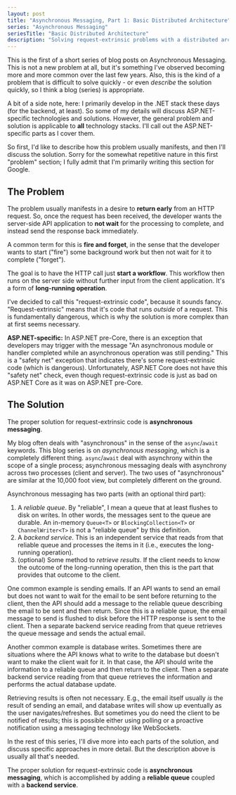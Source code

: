 ```yaml
---
layout: post
title: "Asynchronous Messaging, Part 1: Basic Distributed Architecture"
series: "Asynchronous Messaging"
seriesTitle: "Basic Distributed Architecture"
description: "Solving request-extrinsic problems with a distributed architecture."
---
```


This is the first of a short series of blog posts on Asynchronous Messaging. This is not a new problem at all, but it's something I've observed becoming more and more common over the last few years. Also, this is the kind of a problem that is difficult to solve quickly - or even _describe_ the solution quickly, so I think a blog (series) is appropriate.

A bit of a side note, here: I primarily develop in the .NET stack these days (for the backend, at least). So some of my details will discuss ASP.NET-specific technologies and solutions. However, the general problem and solution is applicable to **all** technology stacks. I'll call out the ASP.NET-specific parts as I cover them.

So first, I'd like to describe how this problem usually manifests, and then I'll discuss the solution. Sorry for the somewhat repetitive nature in this first "problem" section; I fully admit that I'm primarily writing this section for Google.

## The Problem

The problem usually manifests in a desire to **return early** from an HTTP request. So, once the request has been received, the developer wants the server-side API application to **not wait** for the processing to complete, and instead send the response back immediately.

A common term for this is **fire and forget**, in the sense that the developer wants to start ("fire") some background work but then not wait for it to complete ("forget").

The goal is to have the HTTP call just **start a workflow**. This workflow then runs on the server side without further input from the client application. It's a form of **long-running operation**.

I've decided to call this "request-extrinsic code", because it sounds fancy. "Request-extrinsic" means that it's code that runs *outside* of a request. This is fundamentally dangerous, which is why the solution is more complex than at first seems necessary.

<div class="alert alert-info" markdown="1">
<i class="fa fa-hand-o-right fa-2x pull-left"></i>

**ASP.NET-specific:** In ASP.NET pre-Core, there is an exception that developers may trigger with the message "An asynchronous module or handler completed while an asynchronous operation was still pending." This is a "safety net" exception that indicates there's some request-extrinsic code (which is dangerous). Unfortunately, ASP.NET Core does not have this "safety net" check, even though request-extrinsic code is just as bad on ASP.NET Core as it was on ASP.NET pre-Core.
</div>

## The Solution

The proper solution for request-extrinsic code is **asynchronous messaging**.


<div class="alert alert-info" markdown="1">
<i class="fa fa-hand-o-right fa-2x pull-left"></i>

My blog often deals with "asynchronous" in the sense of the `async`/`await` keywords. This blog series is on *asynchronous messaging*, which is a completely different thing. `async`/`await` deal with asynchrony within the scope of a single process; asynchronous messaging deals with asynchrony across two processes (client and server). The two uses of "asynchronous" are similar at the 10,000 foot view, but completely different on the ground.
</div>

Asynchronous messaging has two parts (with an optional third part):

1. A *reliable queue*. By "reliable", I mean a queue that at least flushes to disk on writes. In other words, the messages sent to the queue are durable. An in-memory `Queue<T>` or `BlockingCollection<T>` or `ChannelWriter<T>` is not a "reliable queue" by this definition.
1. A *backend service*. This is an independent service that reads from that reliable queue and processes the items in it (i.e., executes the long-running operation).
1. (optional) Some method to *retrieve results*. If the client needs to know the outcome of the long-running operation, then this is the part that provides that outcome to the client.

One common example is sending emails. If an API wants to send an email but does not want to wait for the email to be sent before returning to the client, then the API should add a message to the reliable queue describing the email to be sent and then return. Since this is a reliable queue, the email message to send is flushed to disk before the HTTP response is sent to the client. Then a separate backend service reading from that queue retrieves the queue message and sends the actual email.

Another common example is database writes. Sometimes there are situations where the API knows what to write to the database but doesn't want to make the client wait for it. In that case, the API should write the information to a reliable queue and then return to the client. Then a separate backend service reading from that queue retrieves the information and performs the actual database update.

Retrieving results is often not necessary. E.g., the email itself usually *is* the result of sending an email, and database writes will show up eventually as the user navigates/refreshes. But sometimes you do need the client to be notified of results; this is possible either using polling or a proactive notification using a messaging technology like WebSockets.

In the rest of this series, I'll dive more into each parts of the solution, and discuss specific approaches in more detail. But the description above is usually all that's needed.

The proper solution for request-extrinsic code is **asynchronous messaging**, which is accomplished by adding a **reliable queue** coupled with a **backend service**.
